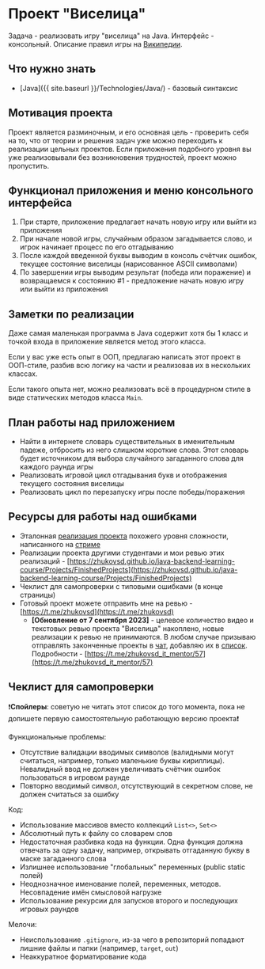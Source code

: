 # Проект "Виселица"

Задача - реализовать игру "виселица" на Java. Интерфейс - консольный. Описание правил игры на [Википедии](https://ru.wikipedia.org/wiki/%D0%92%D0%B8%D1%81%D0%B5%D0%BB%D0%B8%D1%86%D0%B0_(%D0%B8%D0%B3%D1%80%D0%B0)).

## Что нужно знать

- [Java]({{ site.baseurl }}/Technologies/Java/) - базовый синтаксис

## Мотивация проекта

Проект является разминочным, и его основная цель - проверить себя на то, что от теории и решения задач уже можно переходить к реализации цельных проектов. Если приложения подобного уровня вы уже реализовывали без возникновения трудностей, проект можно пропустить.

## Функционал приложения и меню консольного интерфейса

1. При старте, приложение предлагает начать новую игру или выйти из приложения
2. При начале новой игры, случайным образом загадывается слово, и игрок начинает процесс по его отгадыванию
3. После каждой введенной буквы выводим в консоль счётчик ошибок, текущее состояние виселицы (нарисованное ASCII символами)
4. По завершении игры выводим результат (победа или поражение) и возвращаемся к состоянию #1 - предложение начать новую игру или выйти из приложения

## Заметки по реализации

Даже самая маленькая программа в Java содержит хотя бы 1 класс и точкой входа в приложение является метод этого класса.

Если у вас уже есть опыт в ООП, предлагаю написать этот проект в ООП-стиле, разбив всю логику на части и реализовав их в нескольких классах.

Если такого опыта нет, можно реализовать всё в процедурном стиле в виде статических методов класса `Main`.

## План работы над приложением

- Найти в интернете словарь существительных в именительным падеже, отбросить из него слишком короткие слова. Этот словарь будет источником для выбора случайного загаданного слова для каждого раунда игры
- Реализовать игровой цикл отгадывания букв и отображения текущего состояния виселицы
- Реализовать цикл по перезапуску игры после победы/поражения

## Ресурсы для работы над ошибками

- Эталонная [реализация проекта](https://github.com/zhukovsd/tic-tac-toe) похожего уровня сложности, написанного на [стриме](https://www.youtube.com/watch?v=PPikj1qHxrA)
- Реализации проекта другими студентами и мои ревью этих реализаций - [https://zhukovsd.github.io/java-backend-learning-course/Projects/FinishedProjects](https://zhukovsd.github.io/java-backend-learning-course/Projects/FinishedProjects)
- Чеклист для самопроверки с типовыми ошибками (в конце страницы)
- Готовый проект можете отправить мне на ревью - [https://t.me/zhukovsd](https://t.me/zhukovsd)
  - **[Обновление от 7 сентября 2023]** - целевое количество видео и текстовых ревью проекта "Виселица" накоплено, новые реализации к ревью не принимаются. В любом случае призываю отправлять законченные проекты в [чат](https://t.me/zhukovsd_it_chat), добавляю их в [список](https://zhukovsd.github.io/java-backend-learning-course/Projects/FinishedProjects/). Подробности - [https://t.me/zhukovsd_it_mentor/57](https://t.me/zhukovsd_it_mentor/57) 

## Чеклист для самопроверки

❗️**Спойлеры**: советую не читать этот список до того момента, пока не допишете первую самостоятельную работающую версию проекта❗️

Функциональные проблемы:
- Отсутствие валидации вводимых символов (валидными могут считаться, например, только маленькие буквы кириллицы). Невалидный ввод не должен увеличивать счётчик ошибок пользоваться в игровом раунде
- Повторно вводимый символ, отсутствующий в секретном слове, не должен считаться за ошибку

Код:
- Использование массивов вместо коллекций `List<>`, `Set<>`
- Абсолютный путь к файлу со словарем слов
- Недостаточная разбивка кода на функции. Одна функция должна отвечать за одну задачу, например, открывать отгаданную букву в маске загаданного слова
- Излишнее использование "глобальных" переменных (public static полей)
- Неоднозначное именование полей, переменных, методов. Несовпадение имён смысловой нагрузке
- Использование рекурсии для запусков второго и последующих игровых раундов

Мелочи:
- Неиспользование `.gitignore`, из-за чего в репозиторий попадают лишние файлы и папки (например, `target`, `out`)
- Неаккуратное форматирование кода
